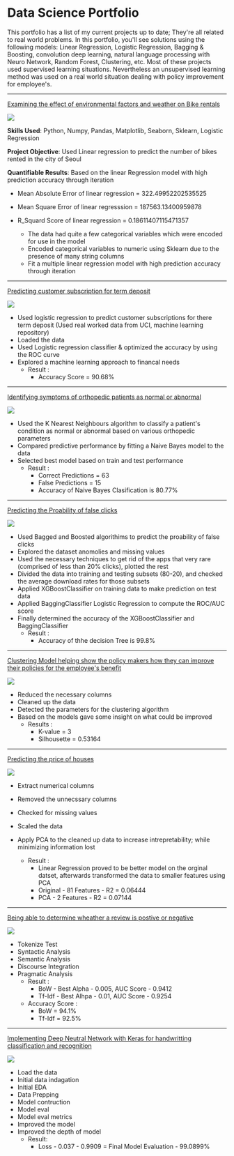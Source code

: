 # Data Science Portfolio

This portfolio has a list of my current projects up to date; They're all related to real world problems. In this portfolio, you'll see solutions using the following models: Linear Regression, Logistic Regression, Bagging & Boosting, convolution  deep learning, natural language processing with Neuro Network, Random Forest, Clustering, etc. Most of these projects used supervised learning situations. Nevertheless an unsupervised learning method was used on a real world situation dealing with policy improvement for employee's.

***

[Examining the effect of environmental factors and weather on Bike rentals](https://github.com/shyheim9294/ShyHeim-Gray.github.io/blob/master/Linear_Regression_Project.ipynb)

<img src="images/seoul-bikes.jpeg?raw=true"/>

<b>Skills Used</b>: Python, Numpy, Pandas, Matplotlib, Seaborn, Sklearn, Logistic Regression

<b>Project Objective</b>: Used Linear regression to predict the number of bikes rented in the city of Seoul

<b>Quantifiable Results</b>: Based on the linear Regression model with high prediction accuracy through iteration 
  - Mean Absolute Error of linear regression = 322.49952202535525
  - Mean Square Error of linear regresssion = 187563.13400959878
  - R_Squard Score of linear regression = 0.18611407115471357

    - The data had quite a few categorical variables which were encoded for use in the model
    - Encoded categorical variables to numeric using Sklearn due to the presence of many string columns
    - Fit a multiple linear regression model with high prediction accuracy through iteration


***

[Predicting customer subscription for term deposit](https://github.com/shyheim9294/ShyHeim-Gray.github.io/blob/master/Logistic%20Regression%20Projecttt.ipynb)

<img src="images/bank-logo.jpg?raw=true"/>

- Used logistic regression to predict customer subscriptions for there term deposit (Used real worked data from UCI, machine learning repository)
- Loaded the data
- Used Logistic regression classifier & optimized the accuracy by using the ROC curve
- Explored a machine learning approach to financal needs
    - Result : 
        - Accuracy Score = 90.68%
      
***

[Identifying symptoms of orthopedic patients as normal or abnormal](/https://github.com/shyheim9294/ShyHeim-Gray.github.io/blob/master/Knn_Nb_Project.ipynb)

<img src="images/knee-brace-ortho.png?raw=true"/>

- Used the K Nearest Neighbours algorithm to classify a patient's condition as normal or abnormal based on various orthopedic parameters
- Compared predictive performance by fitting a Naive Bayes model to the data
- Selected best model based on train and test performance
    - Result :
       - Correct Predictions = 63
       - False Predictions = 15
       - Accuracy of Naive Bayes Clasification is 80.77%

***

[Predicting the Proability of false clicks](https://github.com/shyheim9294/ShyHeim-Gray.github.io/blob/master/Bagging_Boosting_Projectt.ipynb)

<img src="images/Click-Mouse.jpg?raw=true"/>

- Used Bagged and Boosted algorithims to predict the proability of false clicks
- Explored the dataset anomolies and missing values
- Used the necessary techniques to get rid of the apps that very rare (comprised of less than 20% clicks), plotted the rest
- Divided the data into training and testing subsets (80-20), and checked the average download rates for those subsets
- Applied XGBoostClassifier on training data to make prediction on test data
- Applied BaggingClassifier Logistic Regression to compute the ROC/AUC score
- Finally determined the accuracy of the XGBoostClassifier and BaggingClassifier
    - Result : 
       - Accuracy of thhe decision Tree is 99.8%

***

[Clustering Model helping show the policy makers how they can improve their policies for the employee's benefit](https://github.com/shyheim9294/ShyHeim-Gray.github.io/blob/master/K_Means_Projectt.ipynb)

<img src="images/Kmeans-logo.jpg?raw=true"/>

- Reduced the necessary columns
- Cleaned up the data
- Detected the parameters for the clustering algorithm
- Based on the models gave some insight on what could be improved  
    - Results :
       - K-value = 3
       - Silhousette = 0.53164

***

[Predicting the price of houses](https://github.com/shyheim9294/ShyHeim-Gray.github.io/blob/master/PCA_Projectt.ipynb)

<img src="images/PCA-logo.jpg?raw=true"/>

- Extract numerical columns
- Removed the unnecssary columns
- Checked for missing values
- Scaled the data
- Apply PCA to the cleaned up data to increase intrepretability; while minimizing information lost
    
    - Result :
        - Linear Regression proved to be better model on the orginal datset, afterwards transformed the data to smaller features using PCA
        - Original - 81 Features - R2 = 0.06444
        - PCA - 2 Features - R2 = 0.07144
      

***

[Being able to determine wheather a review is postive or negative](https://github.com/shyheim9294/ShyHeim-Gray.github.io/blob/master/NLP%20Projecttt.ipynb)

<img src="images/NLP_Logo.jpg?raw=true"/>

- Tokenize Test
- Syntactic Analysis
- Semantic Analysis
- Discourse Integration
- Pragmatic Analysis
     - Result : 
        - BoW - Best Alpha - 0.005, AUC Score - 0.9412
        - Tf-Idf - Best Alhpa - 0.01, AUC Score - 0.9254
     - Accuracy Score :
        - BoW = 94.1%
        - Tf-Idf = 92.5%

***

[Implementing Deep Neutral Network with Keras for handwritting classification and recognition](https://github.com/shyheim9294/ShyHeim-Gray.github.io/blob/master/DNN%20Handwriting%20Recognition.ipynb)

<img src="images/Dnn_logo.jpeg?raw=true"/>

- Load the data
- Initial data indagation
- Initial EDA
- Data Prepping
- Model contruction
- Model eval
- Model eval metrics
- Improved the model
- Improved the depth of model
  - Result: 
    - Loss - 0.037 - 0.9909 = Final Model Evaluation - 99.0899%
        
